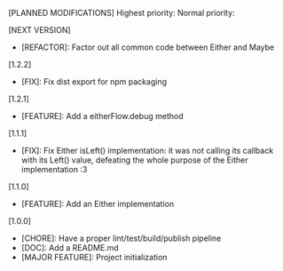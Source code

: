 [PLANNED MODIFICATIONS]
Highest priority:
Normal priority:

[NEXT VERSION]
- [REFACTOR]: Factor out all common code between Either and Maybe

[1.2.2]
- [FIX]: Fix dist export for npm packaging

[1.2.1]
- [FEATURE]: Add a eitherFlow.debug method

[1.1.1]
- [FIX]: Fix Either isLeft() implementation: it was not calling its callback
  with its Left() value, defeating the whole purpose of the Either
  implementation :3

[1.1.0]
- [FEATURE]: Add an Either implementation

[1.0.0]
- [CHORE]: Have a proper lint/test/build/publish pipeline
- [DOC]: Add a README.md
- [MAJOR FEATURE]: Project initialization
